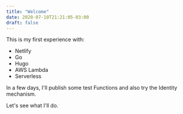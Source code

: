 ```yaml
---
title: "Welcome"
date: 2020-07-10T21:21:05-03:00
draft: false
---
```


This is my first experience with:

- Netlify
- Go
- Hugo
- AWS Lambda
- Serverless

In a few days, I'll publish some test Functions and also try the Identity mechanism.

Let's see what I'll do.